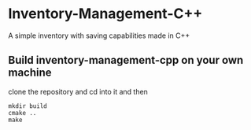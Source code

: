 # Inventory-Management-C++
A simple inventory with saving capabilities made in C++

## Build inventory-management-cpp on your own machine
clone the repository and cd into it and then
```
mkdir build
cmake ..
make
```
